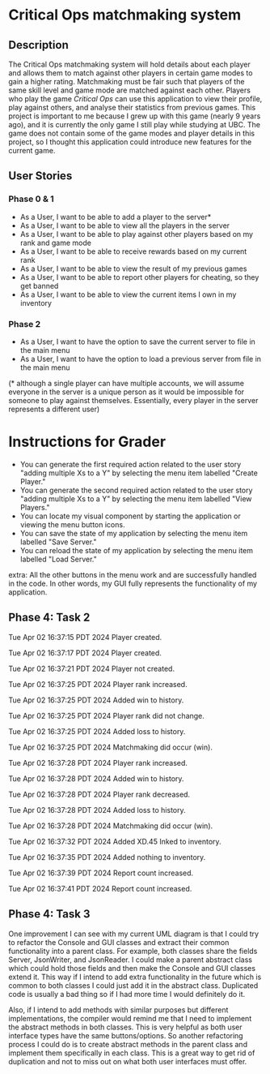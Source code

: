 # Critical Ops matchmaking system

## Description

The Critical Ops matchmaking system will hold details about each player
and allows them to match against other players in certain game modes to gain a higher rating.
Matchmaking must be fair such that players of the same skill level and game mode are
matched against each other. Players who play the game *Critical Ops* 
can use this application to view their profile, play against others, 
and analyse their statistics from previous games. This project is important to
me because I grew up with this game (nearly 9 years ago), and it is 
currently the only game I still play while studying at UBC. The game
does not contain some of the game modes and player details in this project, so I thought this application 
could introduce  new features for the current game.

## User Stories

### Phase 0 & 1

- As a User, I want to be able to add a player to the server*
- As a User, I want to be able to view all the players in the server
- As a User, I want to be able to play against other players based on my rank and game mode
- As a User, I want to be able to receive rewards based on my current rank
- As a User, I want to be able to view the result of my previous games
- As a User, I want to be able to report other players for cheating, so they get banned
- As a User, I want to be able to view the current items I own in my inventory

### Phase 2

- As a User, I want to have the option to save the current server to file in the main menu
- As a User, I want to have the option to load a previous server from file in the main menu

(* although a single player can have multiple accounts, we will assume 
everyone in the server is a unique person as it would be impossible for 
someone to play against themselves. Essentially, every player in the server
represents a different user)

# Instructions for Grader

- You can generate the first required action related to the user story "adding multiple Xs to a Y" by 
selecting the menu item labelled "Create Player."
- You can generate the second required action related to the user story "adding multiple Xs to a Y" by
selecting the menu item labelled "View Players."
- You can locate my visual component by starting the application or viewing the menu button icons.
- You can save the state of my application by selecting the menu item labelled "Save Server."
- You can reload the state of my application by selecting the menu item labelled "Load Server."

extra: All the other buttons in the menu work and are successfully handled in the code. In other
words, my GUI fully represents the functionality of my application.


## Phase 4: Task 2

Tue Apr 02 16:37:15 PDT 2024
Player created.

Tue Apr 02 16:37:17 PDT 2024
Player created.

Tue Apr 02 16:37:21 PDT 2024
Player not created.

Tue Apr 02 16:37:25 PDT 2024
Player rank increased.

Tue Apr 02 16:37:25 PDT 2024
Added win to history.

Tue Apr 02 16:37:25 PDT 2024
Player rank did not change.

Tue Apr 02 16:37:25 PDT 2024
Added loss to history.

Tue Apr 02 16:37:25 PDT 2024
Matchmaking did occur (win).

Tue Apr 02 16:37:28 PDT 2024
Player rank increased.

Tue Apr 02 16:37:28 PDT 2024
Added win to history.

Tue Apr 02 16:37:28 PDT 2024
Player rank decreased.

Tue Apr 02 16:37:28 PDT 2024
Added loss to history.

Tue Apr 02 16:37:28 PDT 2024
Matchmaking did occur (win).

Tue Apr 02 16:37:32 PDT 2024
Added XD.45 Inked to inventory.

Tue Apr 02 16:37:35 PDT 2024
Added nothing to inventory.

Tue Apr 02 16:37:39 PDT 2024
Report count increased.

Tue Apr 02 16:37:41 PDT 2024
Report count increased.

## Phase 4: Task 3

One improvement I can see with my current UML diagram is that I 
could try to refactor the Console and GUI classes and extract their
common functionality into a parent class. For example, both classes
share the fields Server, JsonWriter, and JsonReader. I could make a parent
abstract class which could hold those fields and then make the Console
and GUI classes extend it. This way if I intend to add extra functionality
in the future which is common to both classes I could just add it in the abstract
class. Duplicated code is usually a bad thing so if I had more time I would
definitely do it. 

Also, if I intend to add methods with similar purposes
but different implementations, the compiler would remind me that I need
to implement the abstract methods in both classes. This is very helpful
as both user interface types have the same buttons/options. So another
refactoring process I could do is to create abstract methods in the 
parent class and implement them specifically in each class. This is a 
great way to get rid of duplication and not to miss out on what both
user interfaces must offer. 